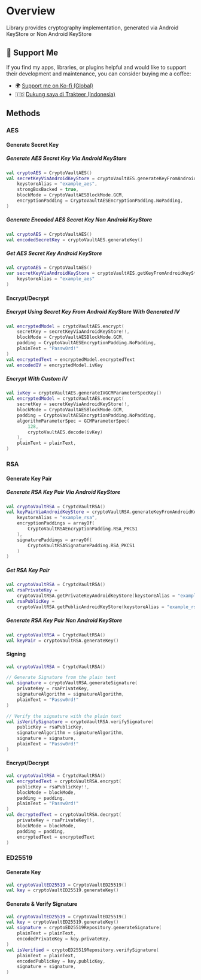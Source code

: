 # Overview

Library provides cryptography implementation, generated via Android KeyStore or Non Android KeyStore

## 🙏 Support Me

If you find my apps, libraries, or plugins helpful and would like to support their development and maintenance, you can consider buying me a coffee:

- 🌍 [Support me on Ko-fi (Global)](https://ko-fi.com/fadlurahmanfdev)
- 🇮🇩 [Dukung saya di Trakteer (Indonesia)](https://trakteer.id/fadlurahmanfdev/tip)

## Methods

### AES

#### Generate Secret Key

##### Generate AES Secret Key Via Android KeyStore

```kotlin
val cryptoAES = CryptoVaultAES()
val secretKeyViaAndroidKeyStore = cryptoVaultAES.generateKeyFromAndroidKeyStore(
    keystoreAlias = "example_aes",
    strongBoxBacked = true,
    blockMode = CryptoVaultAESBlockMode.GCM,
    encryptionPadding = CryptoVaultAESEncryptionPadding.NoPadding,
)
```

##### Generate Encoded AES Secret Key Non Android KeyStore

```kotlin
val cryptoAES = CryptoVaultAES()
val encodedSecretKey = cryptoVaultAES.generateKey()
```

##### Get AES Secret Key Android KeyStore

```kotlin
val cryptoAES = CryptoVaultAES()
var secretKeyViaAndroidKeyStore = cryptoVaultAES.getKeyFromAndroidKeyStore(
    keystoreAlias = "example_aes"
)
```

#### Encrypt/Decrypt

##### Encrypt Using Secret Key From Android KeyStore With Generated IV

```kotlin
val encryptedModel = cryptoVaultAES.encrypt(
    secretKey = secretKeyViaAndroidKeyStore!!,
    blockMode = CryptoVaultAESBlockMode.GCM,
    padding = CryptoVaultAESEncryptionPadding.NoPadding,
    plainText = "Passw0rd!"
)
val encryptedText = encryptedModel.encryptedText
val encodedIV = encryptedModel.ivKey
```

##### Encrypt With Custom IV

```kotlin
val ivKey = cryptoVaultAES.generateIVGCMParameterSpecKey()
val encryptedModel = cryptoVaultAES.encrypt(
    secretKey = secretKeyViaAndroidKeyStore!!,
    blockMode = CryptoVaultAESBlockMode.GCM,
    padding = CryptoVaultAESEncryptionPadding.NoPadding,
    algorithmParameterSpec = GCMParameterSpec(
        128,
        cryptoVaultAES.decode(ivKey)
    ),
    plainText = plainText,
)
```

### RSA

#### Generate Key Pair

##### Generate RSA Key Pair Via Android KeyStore

```kotlin
val cryptoVaultRSA = CryptoVaultRSA()
val keyPairViaAndroidKeyStore = cryptoVaultRSA.generateKeyFromAndroidKeyStore(
    keystoreAlias = "example_rsa",
    encryptionPaddings = arrayOf(
        CryptoVaultRSAEncryptionPadding.RSA_PKCS1
    ),
    signaturePaddings = arrayOf(
        CryptoVaultRSASignaturePadding.RSA_PKCS1
    )
)
```

##### Get RSA Key Pair

```kotlin
val cryptoVaultRSA = CryptoVaultRSA()
val rsaPrivateKey =
    cryptoVaultRSA.getPrivateKeyAndroidKeyStore(keystoreAlias = "example_rsa")
val rsaPublicKey =
    cryptoVaultRSA.getPublicAndroidKeyStore(keystoreAlias = "example_rsa")
```

##### Generate RSA Key Pair Non Android KeyStore

```kotlin
val cryptoVaultRSA = CryptoVaultRSA()
val keyPair = cryptoVaultRSA.generateKey()
```

#### Signing

```kotlin
val cryptoVaultRSA = CryptoVaultRSA()

// Generate Signature from the plain text
val signature = cryptoVaultRSA.generateSignature(
    privateKey = rsaPrivateKey,
    signatureAlgorithm = signatureAlgorithm,
    plainText = "Passw0rd!"
)

// Verify the signature with the plain text
val isVerifySignature = cryptoVaultRSA.verifySignature(
    publicKey = rsaPublicKey,
    signatureAlgorithm = signatureAlgorithm,
    signature = signature,
    plainText = "Passw0rd!"
)
```

#### Encrypt/Decrypt

```kotlin
val cryptoVaultRSA = CryptoVaultRSA()
val encryptedText = cryptoVaultRSA.encrypt(
    publicKey = rsaPublicKey!!,
    blockMode = blockMode,
    padding = padding,
    plainText = "Passw0rd!"
)
val decryptedText = cryptoVaultRSA.decrypt(
    privateKey = rsaPrivateKey!!,
    blockMode = blockMode,
    padding = padding,
    encryptedText = encryptedText
)
```
### ED25519

#### Generate Key

```kotlin
val cryptoVaultED25519 = CryptoVaultED25519()
val key = cryptoVaultED25519.generateKey()
```

#### Generate & Verify Signature

```kotlin
val cryptoVaultED25519 = CryptoVaultED25519()
val key = cryptoVaultED25519.generateKey()
val signature = cryptoED25519Repository.generateSignature(
    plainText = plainText,
    encodedPrivateKey = key.privateKey,
)
val isVerified = cryptoED25519Repository.verifySignature(
    plainText = plainText,
    encodedPublicKey = key.publicKey,
    signature = signature,
)
```